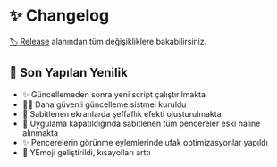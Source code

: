# ✨ Changelog

[🏷️ Release](https://github.com/yedhrab/YHotkeys/releases) alanından tüm değişikliklere bakabilirsiniz.

## 🚀 Son Yapılan Yenilik

- ✨ Güncellemeden sonra yeni script çalıştırılmakta
- 👮‍♂️ Daha güvenli güncelleme sistmei kuruldu
- 🌃 Sabitlenen ekranlarda şeffaflık efekti oluşturulmakta
- 🌄 Uygulama kapatıldığında sabitlenen tüm pencereler eski haline alınmakta
- ✨ Pencerelerin görünme eylemlerinde ufak optimizasyonlar yapıldı
- 🚀 YEmoji geliştirildi, kısayolları arttı
